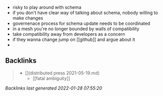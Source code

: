 - risky to play around with schema
- if you don't have clear way of talking about schema, nobody willing to make changes
- governenace process for schema update needs to be coordinated
- in a mesh you're no longer bounded by walls of compatibility
- take compatibility away from developers as a concern
- if they wanna change jump on [[github]] and argue about it
- 

## Backlinks

> - [](distributed press 2021-05-19.md)
>   - [[fatal ambiguity]]

_Backlinks last generated 2022-01-28 07:55:20_
